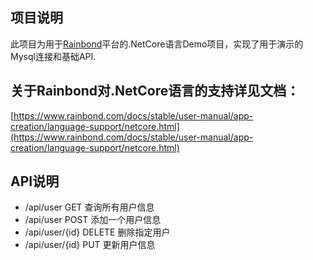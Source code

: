## 项目说明
此项目为用于[Rainbond](https://www.rainbond.com)平台的.NetCore语言Demo项目，实现了用于演示的Mysql连接和基础API.

## 关于Rainbond对.NetCore语言的支持详见文档：
[https://www.rainbond.com/docs/stable/user-manual/app-creation/language-support/netcore.html](https://www.rainbond.com/docs/stable/user-manual/app-creation/language-support/netcore.html)

## API说明

* /api/user GET
查询所有用户信息
* /api/user POST
添加一个用户信息
* /api/user/{id} DELETE
删除指定用户
* /api/user/{id} PUT
更新用户信息